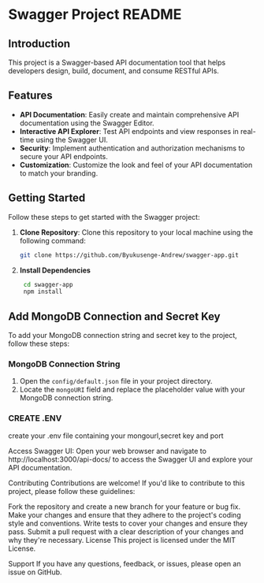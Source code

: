# Swagger Project README

## Introduction

This project is a Swagger-based API documentation tool that helps developers design, build, document, and consume RESTful APIs.

## Features

- **API Documentation**: Easily create and maintain comprehensive API documentation using the Swagger Editor.
- **Interactive API Explorer**: Test API endpoints and view responses in real-time using the Swagger UI.
- **Security**: Implement authentication and authorization mechanisms to secure your API endpoints.
- **Customization**: Customize the look and feel of your API documentation to match your branding.

## Getting Started

Follow these steps to get started with the Swagger project:

1. **Clone Repository**: Clone this repository to your local machine using the following command:
   ```bash
   git clone https://github.com/Byukusenge-Andrew/swagger-app.git

2. **Install Dependencies**

   ```bash
    cd swagger-app
    npm install

## Add MongoDB Connection and Secret Key

To add your MongoDB connection string and secret key to the project, follow these steps:

### MongoDB Connection String

1. Open the `config/default.json` file in your project directory.
2. Locate the `mongoURI` field and replace the placeholder value with your MongoDB connection string.

### CREATE .ENV
create your .env file containing your mongourl,secret key and port

Access Swagger UI:
Open your web browser and navigate to http://localhost:3000/api-docs/ to access the Swagger UI and explore your API documentation.

Contributing
Contributions are welcome! If you'd like to contribute to this project, please follow these guidelines:

Fork the repository and create a new branch for your feature or bug fix.
Make your changes and ensure that they adhere to the project's coding style and conventions.
Write tests to cover your changes and ensure they pass.
Submit a pull request with a clear description of your changes and why they're necessary.
License
This project is licensed under the MIT License.

Support
If you have any questions, feedback, or issues, please open an issue on GitHub.
